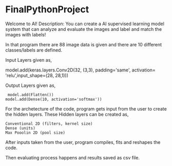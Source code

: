 # FinalPythonProject

Welcome to AI! Description: You can create a AI supervised learning model system that can analyze and evaluate the images and label and match the images with labels!

In that program there are 88 image data is given and there are 10 different classes/labels are defined.

Input Layers given as,

 model.add(keras.layers.Conv2D(32, (3,3), padding='same', activation= 'relu',input_shape=(28, 28,1)))
 
 Output Layers given as,
 
     model.add(Flatten())
    model.add(Dense(10, activation='softmax'))
    
For the archetecture of the code, program gets input from the user to create the hidden layers. These Hidden layers can be created as,
    
    Conventional 2D (filters, kernel size)
    Dense (units)
    Max Pooolin 2D (pool size)
    
After inputs taken from the user, program compiles, fits and reshapes the code.

Then evaluating process happens and results saved as csv file.

